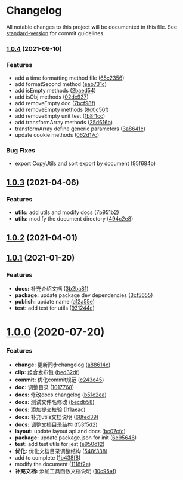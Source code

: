# Changelog

All notable changes to this project will be documented in this file. See [standard-version](https://github.com/conventional-changelog/standard-version) for commit guidelines.

### [1.0.4](https://github.com/DTStack/dt-utils/compare/v1.0.3...v1.0.4) (2021-09-10)


### Features

* add a time formatting method file ([65c2356](https://github.com/DTStack/dt-utils/commit/65c2356789ed70991d2c295b685c2967f59752e1))
* add formatSecond method ([eab731c](https://github.com/DTStack/dt-utils/commit/eab731c6a499c1ad54b2e75d99fc7b4a17129a0e))
* add isEmpty methods ([2baed54](https://github.com/DTStack/dt-utils/commit/2baed54ddf5e992e183f6bf828e7e389b9cebb19))
* add isObj methods ([02dc937](https://github.com/DTStack/dt-utils/commit/02dc9379e7437418f18a41637c6798ce067163d8))
* add removeEmpty doc ([7bcf98f](https://github.com/DTStack/dt-utils/commit/7bcf98f53f181b7f3a1d03b92b519650a4750cdf))
* add removeEmpty methods ([8c0c56f](https://github.com/DTStack/dt-utils/commit/8c0c56f9ab4a4924a287fc947f871197c4c8a604))
* add removeEmpty unit test ([1b8f1cc](https://github.com/DTStack/dt-utils/commit/1b8f1ccb0b7f0d01042af3d8a5ca01e9380aa498))
* add transformArray methods ([25d616b](https://github.com/DTStack/dt-utils/commit/25d616b96e4e77b6f03f3ba8467e6b761c585a4f))
* transformArray define generic parameters ([3a8641c](https://github.com/DTStack/dt-utils/commit/3a8641c8647d8bcdf6f69834b73f513b98ce5723))
* update cookie methods ([062d17c](https://github.com/DTStack/dt-utils/commit/062d17c2d14d77e8af38067c7d7c34a372960310))


### Bug Fixes

* export CopyUtils and sort export by document ([95f684b](https://github.com/DTStack/dt-utils/commit/95f684b9ee07597d56eafc11a157ff353461c9b9))

<a name="1.0.3"></a>
## [1.0.3](https://github.com/DTStack/dt-utils/compare/v1.0.2...v1.0.3) (2021-04-06)


### Features

* **utils:** add utils and modify docs ([7b951b2](https://github.com/DTStack/dt-utils/commit/7b951b2))
* **utils:** modify the document directory ([494c2e8](https://github.com/DTStack/dt-utils/commit/494c2e8))



<a name="1.0.2"></a>
## [1.0.2](https://github.com/DTStack/dt-utils/compare/v1.0.1...v1.0.2) (2021-04-01)



<a name="1.0.1"></a>
## [1.0.1](https://github.com/DTStack/dt-utils/compare/v1.0.0...v1.0.1) (2021-01-20)


### Features

* **docs:** 补充介绍文档 ([3b2ba81](https://github.com/DTStack/dt-utils/commit/3b2ba81))
* **package:** update package dev dependencies ([3cf5655](https://github.com/DTStack/dt-utils/commit/3cf5655))
* **publish:** update name ([a12a55e](https://github.com/DTStack/dt-utils/commit/a12a55e))
* **test:** add test for utils ([931244c](https://github.com/DTStack/dt-utils/commit/931244c))



<a name="1.0.0"></a>
# [1.0.0](https://github.com/DTStack/dt-utils/compare/c243c45...v1.0.0) (2020-07-20)


### Features

* **change:** 更新同步changelog ([a88614c](https://github.com/DTStack/dt-utils/commit/a88614c))
* **clip:** 组合发布包 ([bed32df](https://github.com/DTStack/dt-utils/commit/bed32df))
* **commit:** 优化commit规范 ([c243c45](https://github.com/DTStack/dt-utils/commit/c243c45))
* **doc:** 调整目录 ([1017768](https://github.com/DTStack/dt-utils/commit/1017768))
* **docs:** 修改docs changelog ([b51c2ea](https://github.com/DTStack/dt-utils/commit/b51c2ea))
* **docs:** 测试文件名修改 ([becdb58](https://github.com/DTStack/dt-utils/commit/becdb58))
* **docs:** 添加提交校验 ([1f1aeac](https://github.com/DTStack/dt-utils/commit/1f1aeac))
* **docs:** 补充utils文档说明 ([68fed39](https://github.com/DTStack/dt-utils/commit/68fed39))
* **docs:** 调整文档目录结构 ([f53f5d2](https://github.com/DTStack/dt-utils/commit/f53f5d2))
* **layout:** update layout api and docs ([bc07cfc](https://github.com/DTStack/dt-utils/commit/bc07cfc))
* **package:** update package.json for init ([6e95646](https://github.com/DTStack/dt-utils/commit/6e95646))
* **test:** add test utils for jest ([e950d12](https://github.com/DTStack/dt-utils/commit/e950d12))
* **优化:** 优化文档目录调整结构 ([548f338](https://github.com/DTStack/dt-utils/commit/548f338))
* add to complete ([1b438f8](https://github.com/DTStack/dt-utils/commit/1b438f8))
* modify the document ([1118f2e](https://github.com/DTStack/dt-utils/commit/1118f2e))
* **补充文档:** 添加工具函数文档说明 ([10c95ef](https://github.com/DTStack/dt-utils/commit/10c95ef))
